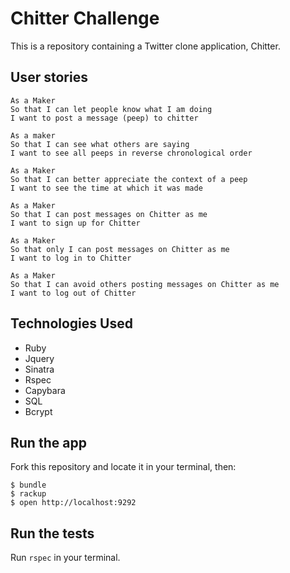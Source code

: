 # Chitter Challenge

This is a repository containing a Twitter clone application, Chitter.  

## User stories
```
As a Maker  
So that I can let people know what I am doing  
I want to post a message (peep) to chitter

As a maker  
So that I can see what others are saying  
I want to see all peeps in reverse chronological order

As a Maker  
So that I can better appreciate the context of a peep  
I want to see the time at which it was made

As a Maker  
So that I can post messages on Chitter as me  
I want to sign up for Chitter

As a Maker  
So that only I can post messages on Chitter as me  
I want to log in to Chitter

As a Maker  
So that I can avoid others posting messages on Chitter as me  
I want to log out of Chitter
```
## Technologies Used

- Ruby
- Jquery
- Sinatra 
- Rspec
- Capybara
- SQL
- Bcrypt

## Run the app

Fork this repository and locate it in your terminal, then:
```
$ bundle
$ rackup  
$ open http://localhost:9292
```

## Run the tests

Run `rspec` in your terminal.

